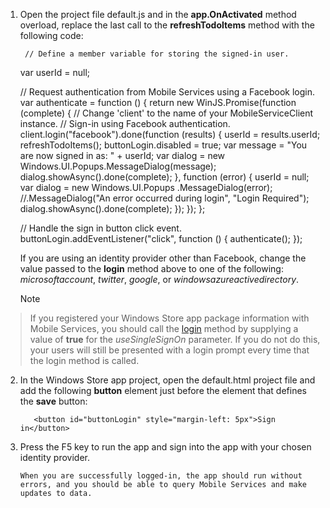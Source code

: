 

1. Open the project file default.js and in the **app.OnActivated** method overload, replace the last call to the **refreshTodoItems** method with the following code: 

        // Define a member variable for storing the signed-in user.
     var userId = null;

     // Request authentication from Mobile Services using a Facebook login.
     var authenticate = function () {
         return new WinJS.Promise(function (complete) {
             // Change 'client' to the name of your MobileServiceClient instance.
             // Sign-in using Facebook authentication.
             client.login("facebook").done(function (results) {
                 userId = results.userId;
                 refreshTodoItems();
                 buttonLogin.disabled = true;
                 var message = "You are now signed in as: " + userId;
                 var dialog = new Windows.UI.Popups.MessageDialog(message);
                 dialog.showAsync().done(complete);
             }, function (error) {
                 userId = null;
                 var dialog = new Windows.UI.Popups
                 .MessageDialog(error);
                     //.MessageDialog("An error occurred during login", "Login Required");
                 dialog.showAsync().done(complete);
             });
         });
     };

     // Handle the sign in button click event.
     buttonLogin.addEventListener("click", function () {
         authenticate();
     });

    If you are using an identity provider other than Facebook, change the value passed to the <strong>login</strong> method above to one of the following: *microsoftaccount*, *twitter*, *google*, or *windowsazureactivedirectory*.

   > [!NOTE]
> If you registered your Windows Store app package information with Mobile Services, you should call the <a href="http://go.microsoft.com/fwlink/p/?LinkId=322050" target="_blank">login</a> method by supplying a value of <strong>true</strong> for the <em>useSingleSignOn</em> parameter. If you do not do this, your users will still be presented with a login prompt every time that the login method is called.
> 
2. In the Windows Store app project, open the default.html project file and add the following **button** element just before the element that defines the **save** button:

          <button id="buttonLogin" style="margin-left: 5px">Sign in</button>
3. Press the F5 key to run the app and sign into the app with your chosen identity provider. 

       When you are successfully logged-in, the app should run without errors, and you should be able to query Mobile Services and make updates to data.
